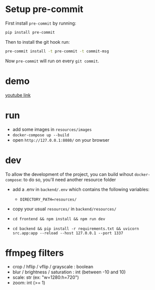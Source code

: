 # Setup pre-commit
First install `pre-commit` by running:
```sh
pip install pre-commit
```

Then to install the git hook run:
```sh
pre-commit install -t pre-commit -t commit-msg
```

Now `pre-commit` will run on every `git commit`.
# demo
[youtube link](https://youtu.be/8zv-x2LzxBk)
# run
- add some images in `resources/images`
- `docker-compose up --build`
- open `http://127.0.0.1:8080/` on your browser


# dev
To allow the development of the project, you can build wihout `docker-compose`:
to do so, you'll need another resource folder

- add a .env in `backend/.env` which contains the following variables:
  - `DIRECTORY_PATH=resources/`
- copy your usual `resources/` in `backend/resources/`


- `cd frontend && npm install && npm run dev`
- `cd backend && pip install -r requirements.txt && uvicorn src.app:app --reload --host 127.0.0.1 --port 1337`

# ffmpeg filters
- crop / hflip / vflip / grayscale : boolean
- blur / brightness / saturation : int (between -10 and 10)
- scale: str (ex: "w=1280:h=720")
- zoom: int (>= 1)
